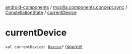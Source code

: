 [android-components](../../index.md) / [mozilla.components.concept.sync](../index.md) / [ConstellationState](index.md) / [currentDevice](./current-device.md)

# currentDevice

`val currentDevice: `[`Device`](../-device/index.md)`?` [(source)](https://github.com/mozilla-mobile/android-components/blob/master/components/concept/sync/src/main/java/mozilla/components/concept/sync/Devices.kt#L118)
